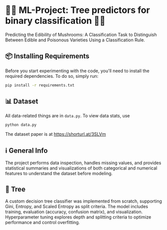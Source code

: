 
# 🧠🤖 ML-Project: Tree predictors for binary classification 🍄🍄

Predicting the Edibility of Mushrooms: A Classification Task to Distinguish Between Edible and Poisonous Varieties Using a Classification Rule.

## 📦 Installing Requirements

Before you start experimenting with the code, you'll need to install the required dependencies. To do so, simply run:

```bash
pip install -r requirements.txt
```

## 📊 Dataset

All data-related things are in `data.py`. To view data stats, use

```[bash]
python data.py
```

The dataset paper is at https://shorturl.at/3SLVm


## ℹ️ General Info

The project performs data inspection, handles missing values, and provides statistical summaries and visualizations of both categorical and numerical features to understand the dataset before modeling.

## 🌲 Tree

A custom decision tree classifier was implemented from scratch, supporting Gini, Entropy, and Scaled Entropy as split criteria.
The model includes training, evaluation (accuracy, confusion matrix), and visualization. Hyperparameter tuning explores depth and splitting criteria to optimize performance and control overfitting.



